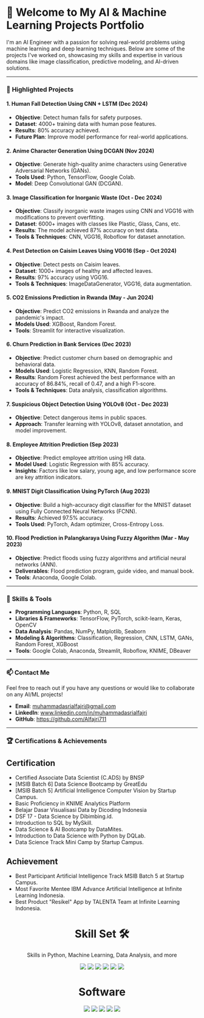 # 👋 **Welcome to My AI & Machine Learning Projects Portfolio**

I'm an AI Engineer with a passion for solving real-world problems using machine learning and deep learning techniques. Below are some of the projects I've worked on, showcasing my skills and expertise in various domains like image classification, predictive modeling, and AI-driven solutions.

---

### 🚀 **Highlighted Projects**

#### 1. **Human Fall Detection Using CNN + LSTM (Dec 2024)**
- **Objective**: Detect human falls for safety purposes.
- **Dataset**: 4000+ training data with human pose features.
- **Results**: 80% accuracy achieved.
- **Future Plan**: Improve model performance for real-world applications.

#### 2. **Anime Character Generation Using DCGAN (Nov 2024)**
- **Objective**: Generate high-quality anime characters using Generative Adversarial Networks (GANs).
- **Tools Used**: Python, TensorFlow, Google Colab.
- **Model**: Deep Convolutional GAN (DCGAN).

#### 3. **Image Classification for Inorganic Waste (Oct - Dec 2024)**
- **Objective**: Classify inorganic waste images using CNN and VGG16 with modifications to prevent overfitting.
- **Dataset**: 6000+ images with classes like Plastic, Glass, Cans, etc.
- **Results**: The model achieved 87% accuracy on test data.
- **Tools & Techniques**: CNN, VGG16, Roboflow for dataset annotation.

#### 4. **Pest Detection on Caisim Leaves Using VGG16 (Sep - Oct 2024)**
- **Objective**: Detect pests on Caisim leaves.
- **Dataset**: 1000+ images of healthy and affected leaves.
- **Results**: 97% accuracy using VGG16.
- **Tools & Techniques**: ImageDataGenerator, VGG16, data augmentation.

#### 5. **CO2 Emissions Prediction in Rwanda (May - Jun 2024)**
- **Objective**: Predict CO2 emissions in Rwanda and analyze the pandemic's impact.
- **Models Used**: XGBoost, Random Forest.
- **Tools**: Streamlit for interactive visualization.

#### 6. **Churn Prediction in Bank Services (Dec 2023)**
- **Objective**: Predict customer churn based on demographic and behavioral data.
- **Models Used**: Logistic Regression, KNN, Random Forest.
- **Results**: Random Forest achieved the best performance with an accuracy of 86.84%, recall of 0.47, and a high F1-score.
- **Tools & Techniques**: Data analysis, classification algorithms.

#### 7. **Suspicious Object Detection Using YOLOv8 (Oct - Dec 2023)**
- **Objective**: Detect dangerous items in public spaces.
- **Approach**: Transfer learning with YOLOv8, dataset annotation, and model improvement.

#### 8. **Employee Attrition Prediction (Sep 2023)**
- **Objective**: Predict employee attrition using HR data.
- **Model Used**: Logistic Regression with 85% accuracy.
- **Insights**: Factors like low salary, young age, and low performance score are key attrition indicators.

#### 9. **MNIST Digit Classification Using PyTorch (Aug 2023)**
- **Objective**: Build a high-accuracy digit classifier for the MNIST dataset using Fully Connected Neural Networks (FCNN).
- **Results**: Achieved 97.5% accuracy.
- **Tools Used**: PyTorch, Adam optimizer, Cross-Entropy Loss.

#### 10. **Flood Prediction in Palangkaraya Using Fuzzy Algorithm (Mar - May 2023)**
- **Objective**: Predict floods using fuzzy algorithms and artificial neural networks (ANN).
- **Deliverables**: Flood prediction program, guide video, and manual book.
- **Tools**: Anaconda, Google Colab.

---

### 🌟 **Skills & Tools**

- **Programming Languages**: Python, R, SQL
- **Libraries & Frameworks**: TensorFlow, PyTorch, scikit-learn, Keras, OpenCV
- **Data Analysis**: Pandas, NumPy, Matplotlib, Seaborn
- **Modeling & Algorithms**: Classification, Regression, CNN, LSTM, GANs, Random Forest, XGBoost
- **Tools**: Google Colab, Anaconda, Streamlit, Roboflow, KNIME, DBeaver

---

### 📫 **Contact Me**
Feel free to reach out if you have any questions or would like to collaborate on any AI/ML projects!

- **Email**: muhammadasrialfajri@gmail.com
- **LinkedIn**: www.linkedin.com/in/muhammadasrialfajri
- **GitHub**: https://github.com/Alfajri711

---

### 🏆 **Certifications & Achievements**
## Certification
- Certified Associate Data Scientist (C.ADS) by BNSP 
- [MSIB Batch 6] Data Science Bootcamp by GreatEdu 
- [MSIB Batch 5] Artificial Intelligence Computer Vision by Startup Campus. 
- Basic Proficiency in KNIME Analytics Platform 
- Belajar Dasar Visualisasi Data by Dicoding Indonesia 
- DSF 17 - Data Science by Dibimbing.id. 
- Introduction to SQL by MySkill. 
- Data Science & AI Bootcamp by DataMites. 
- Introduction to Data Science with Python by DQLab. 
- Data Science Track Mini Camp by Startup Campus. 

## Achievement
- Best Participant Artificial Intelligence Track MSIB Batch 5 at Startup Campus.
- Most Favorite Mentee IBM Advance Artificial Intelligence at Infinite Learning Indonesia.
- Best Product "Resikel" App by TALENTA Team at Infinite Learning Indonesia.

<h1 align="center"> Skill Set 🛠</h1>
<p align="center"> Skills in Python, Machine Learning, Data Analysis, and more</p>

<div align="center">

<img src="https://img.shields.io/badge/Python-3670A0?style=for-the-badge&logo=python&logoColor=ffdd54">
<img src="https://img.shields.io/badge/Machine%20Learning-0696D7?style=for-the-badge&logo=tensorflow&logoColor=white">
<img src="https://img.shields.io/badge/Data%20Analysis%20and%20Statistics-4A90E2?style=for-the-badge&logo=scipy&logoColor=white">
<img src="https://img.shields.io/badge/Data%20Visualization-6AB7FF?style=for-the-badge&logo=tableau&logoColor=white">
<img src="https://img.shields.io/badge/SQL-4479A1?style=for-the-badge&logo=mysql&logoColor=white">
<img src="https://img.shields.io/badge/Microsoft%20Office-D83B01?style=for-the-badge&logo=microsoftoffice&logoColor=white">

</div>

<h1 align="center"> Software </h1>

<div align="center">

<img src="https://img.shields.io/badge/Google%20Colab-F9AB00?style=for-the-badge&logo=googlecolab&logoColor=white">
<img src="https://img.shields.io/badge/DBeaver%20(MySQL)-372923?style=for-the-badge&logo=dbeaver&logoColor=white">
<img src="https://img.shields.io/badge/Google%20Looker%20Studio-4285F4?style=for-the-badge&logo=googleanalytics&logoColor=white">
<img src="https://img.shields.io/badge/KNIME-FDDA0D?style=for-the-badge&logo=knime&logoColor=black">
<img src="https://img.shields.io/badge/Streamlit-FF4B4B?style=for-the-badge&logo=streamlit&logoColor=white">

</div>
